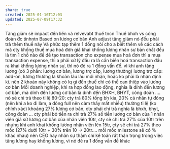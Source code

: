 ```yaml
---
share: true
created: 2025-01-16T12:03
updated: 2025-07-09T17:32
---
```

Tăng giảm sẽ impact đến liền và relvevabt thuế tncn
Thuế bhxh vs công đoàn đc tínhntn
Based on lương cơ bản
Anh adjust tăng giảm nó đều phải trả thêm thuế này
Và phức tạp thêm 1 đống
nói cho a biết thêm về các cách mà cty khống thuế
mua hoá đơn giả
khai khống lương nhân sự
bản chất đều là tìm 1 chỗ nào để để tạo transaction cho expense
mua hoá đơn thì a mua transaction expense, thì a phải xử lý đầu ra là cần biến hoá transaction đầu ra
khai khống lương nhân sự, thì nó đẻ ra 1 đống vấn đề. vì khi anh tăng lương (có 3 phần: lương cơ bản, lương trợ cấp, lương thưởng)
lương trợ cấp: add-on, lương thưởng là khoản lâu lâu mới nhận, hoặc ko phải là nhận định kì.
nên 2 khoản này không có lq gì đến thuế
chỉ có thể can thiệp vào lương cơ bản
Mỗi doanh nghiệp, khi ra hợp đồng lao động, nghĩa là dính đến lương cơ bản, mà dính đến lương cơ bản là dính đến BHXH, BHYT, công đoàn ....
nó sẽ chi trả theo tỉ lệ 80-20: cty trả 80% tổng bh kia, 20% cá nhân tự đóng (nên khi a ko đi làm, a đóng full nên cảm thấy mất nhiều)
thường tỉ lệ (ko chính xác) khoảng 27% lương cơ bản, cty phải chi trả
nghĩa là bhxh, bhyt, công đoàn ... cty phải bỏ tiền ra chi trả 27% số tiền lương cơ bản của 1 nhân viên
giả sử lương cơ bản của nhân viên 10tr, cty sẽ chi trả 27% của 10tr trên
nhưng khi anh khai khống lương nhân viên lên 15tr, cty sẽ chi trả  27% theo mốc (27% dưới 10tr + 30% trên 10 → 20tr.... mỗi mốc milestone sẽ có % khác nhau)
nên CEO hay nhân sự thậm chí kế toán rất thận trọng trong việc tăng lương hay khống lương, vì nó đẻ ra 1 đống vấn đề khác
